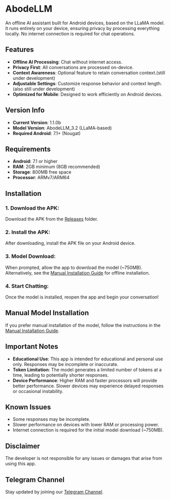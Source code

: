 # AbodeLLM

An offline AI assistant built for Android devices, based on the LLaMA model. It runs entirely on your device, ensuring privacy by processing everything locally. No internet connection is required for chat operations.

## Features

- **Offline AI Processing**: Chat without internet access.
- **Privacy First**: All conversations are processed on-device.
- **Context Awareness**: Optional feature to retain conversation context.(still under development)
- **Adjustable Settings**: Customize response behavior and context length.(also still under development)
- **Optimized for Mobile**: Designed to work efficiently on Android devices.

## Version Info

- **Current Version**: 1.1.0b
- **Model Version**: AbodeLLM_3.2 (LLaMA-based)
- **Required Android**: 7.1+ (Nougat)

## Requirements

- **Android**: 7.1 or higher
- **RAM**: 2GB minimum (8GB recommended)
- **Storage**: 800MB free space
- **Processor**: ARMv7/ARM64

## Installation

### **1. Download the APK:**
   Download the APK from the [Releases](./releases) folder.

### **2. Install the APK:**
   After downloading, install the APK file on your Android device.

### **3. Model Download:**
   When prompted, allow the app to download the model (~750MB). Alternatively, see the [Manual Installation Guide](manual-install.md) for offline installation.

### **4. Start Chatting:**
   Once the model is installed, reopen the app and begin your conversation!

## Manual Model Installation

If you prefer manual installation of the model, follow the instructions in the [Manual Installation Guide](manual-install.md).

## Important Notes

- **Educational Use**: This app is intended for educational and personal use only. Responses may be incomplete or inaccurate.
- **Token Limitation**: The model generates a limited number of tokens at a time, leading to potentially shorter responses.
- **Device Performance**: Higher RAM and faster processors will provide better performance. Slower devices may experience delayed responses or occasional instability.

## Known Issues

- Some responses may be incomplete.
- Slower performance on devices with lower RAM or processing power.
- Internet connection is required for the initial model download (~750MB).

## Disclaimer

The developer is not responsible for any issues or damages that arise from using this app.

## Telegram Channel

Stay updated by joining our [Telegram Channel](https://t.me/tricenc).
